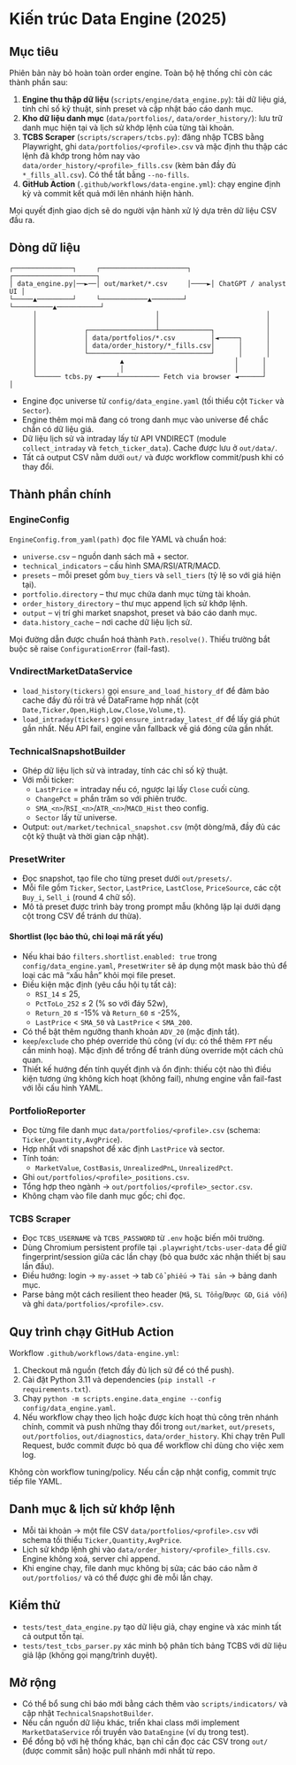 # Kiến trúc Data Engine (2025)

## Mục tiêu

Phiên bản này bỏ hoàn toàn order engine. Toàn bộ hệ thống chỉ còn các thành phần sau:

1. **Engine thu thập dữ liệu** (`scripts/engine/data_engine.py`): tải dữ liệu giá, tính chỉ số kỹ thuật, sinh preset và cập nhật báo cáo danh mục.
2. **Kho dữ liệu danh mục** (`data/portfolios/`, `data/order_history/`): lưu trữ danh mục hiện tại và lịch sử khớp lệnh của từng tài khoản.
3. **TCBS Scraper** (`scripts/scrapers/tcbs.py`): đăng nhập TCBS bằng Playwright, ghi `data/portfolios/<profile>.csv` và mặc định thu thập các lệnh đã khớp trong hôm nay vào `data/order_history/<profile>_fills.csv` (kèm bản đầy đủ `*_fills_all.csv`). Có thể tắt bằng `--no-fills`.
4. **GitHub Action** (`.github/workflows/data-engine.yml`): chạy engine định kỳ và commit kết quả mới lên nhánh hiện hành.

Mọi quyết định giao dịch sẽ do người vận hành xử lý dựa trên dữ liệu CSV đầu ra.

## Dòng dữ liệu

```
┌───────────────┐     ┌──────────────────────┐     ┌─────────────────────┐
│ data_engine.py│──►──│ out/market/*.csv     │────►│ ChatGPT / analyst UI │
└─────▲─────────┘     └────────────▲────────┘     └──────────▲───────────┘
      │                              │                           │
      │                              │                           │
      │            ┌─────────────────┴─────────────┐             │
      │            │ data/portfolios/*.csv         │◄─────┐      │
      │            │ data/order_history/*_fills.csv│      │      │
      │            └───────────────────────────────┘      │      │
      │                     ▲                            │      │
      │                     │                            │      │
      └────── tcbs.py ◄────┴────────── Fetch via browser ◄──────┘      │
```

- Engine đọc universe từ `config/data_engine.yaml` (tối thiểu cột `Ticker` và `Sector`).
- Engine thêm mọi mã đang có trong danh mục vào universe để chắc chắn có dữ liệu giá.
- Dữ liệu lịch sử và intraday lấy từ API VNDIRECT (module `collect_intraday` và `fetch_ticker_data`). Cache được lưu ở `out/data/`.
- Tất cả output CSV nằm dưới `out/` và được workflow commit/push khi có thay đổi.

## Thành phần chính

### EngineConfig

`EngineConfig.from_yaml(path)` đọc file YAML và chuẩn hoá:

- `universe.csv` – nguồn danh sách mã + sector.
- `technical_indicators` – cấu hình SMA/RSI/ATR/MACD.
- `presets` – mỗi preset gồm `buy_tiers` và `sell_tiers` (tỷ lệ so với giá hiện tại).
- `portfolio.directory` – thư mục chứa danh mục từng tài khoản.
- `order_history_directory` – thư mục append lịch sử khớp lệnh.
- `output` – vị trí ghi market snapshot, preset và báo cáo danh mục.
- `data.history_cache` – nơi cache dữ liệu lịch sử.

Mọi đường dẫn được chuẩn hoá thành `Path.resolve()`. Thiếu trường bắt buộc sẽ raise `ConfigurationError` (fail-fast).

### VndirectMarketDataService

- `load_history(tickers)` gọi `ensure_and_load_history_df` để đảm bảo cache đầy đủ rồi trả về DataFrame hợp nhất (cột `Date,Ticker,Open,High,Low,Close,Volume,t`).
- `load_intraday(tickers)` gọi `ensure_intraday_latest_df` để lấy giá phút gần nhất. Nếu API fail, engine vẫn fallback về giá đóng cửa gần nhất.

### TechnicalSnapshotBuilder

- Ghép dữ liệu lịch sử và intraday, tính các chỉ số kỹ thuật.
- Với mỗi ticker:
  - `LastPrice` = intraday nếu có, ngược lại lấy `Close` cuối cùng.
  - `ChangePct` = phần trăm so với phiên trước.
  - `SMA_<n>`/`RSI_<n>`/`ATR_<n>`/`MACD_Hist` theo config.
  - `Sector` lấy từ universe.
- Output: `out/market/technical_snapshot.csv` (một dòng/mã, đầy đủ các cột kỹ thuật và thời gian cập nhật).

### PresetWriter

- Đọc snapshot, tạo file cho từng preset dưới `out/presets/`.
- Mỗi file gồm `Ticker`, `Sector`, `LastPrice`, `LastClose`, `PriceSource`, các cột `Buy_i`, `Sell_i` (round 4 chữ số).
- Mô tả preset được trình bày trong prompt mẫu (không lặp lại dưới dạng cột trong CSV để tránh dư thừa).

#### Shortlist (lọc bảo thủ, chỉ loại mã rất yếu)

- Nếu khai báo `filters.shortlist.enabled: true` trong `config/data_engine.yaml`, `PresetWriter` sẽ áp dụng một mask bảo thủ để loại các mã “xấu hẳn” khỏi mọi file preset.
- Điều kiện mặc định (yêu cầu hội tụ tất cả):
  - `RSI_14` ≤ 25,
  - `PctToLo_252` ≤ 2 (% so với đáy 52w),
  - `Return_20` ≤ -15% và `Return_60` ≤ -25%,
  - `LastPrice` < `SMA_50` và `LastPrice` < `SMA_200`.
- Có thể bật thêm ngưỡng thanh khoản `ADV_20` (mặc định tắt).
- `keep`/`exclude` cho phép override thủ công (ví dụ: có thể thêm `FPT` nếu cần minh hoạ). Mặc định để trống để tránh dùng override một cách chủ quan.
- Thiết kế hướng đến tính quyết định và ổn định: thiếu cột nào thì điều kiện tương ứng không kích hoạt (không fail), nhưng engine vẫn fail-fast với lỗi cấu hình YAML.

### PortfolioReporter

- Đọc từng file danh mục `data/portfolios/<profile>.csv` (schema: `Ticker,Quantity,AvgPrice`).
- Hợp nhất với snapshot để xác định `LastPrice` và sector.
- Tính toán:
  - `MarketValue`, `CostBasis`, `UnrealizedPnL`, `UnrealizedPct`.
- Ghi `out/portfolios/<profile>_positions.csv`.
- Tổng hợp theo ngành -> `out/portfolios/<profile>_sector.csv`.
- Không chạm vào file danh mục gốc; chỉ đọc.

### TCBS Scraper

- Đọc `TCBS_USERNAME` và `TCBS_PASSWORD` từ `.env` hoặc biến môi trường.
- Dùng Chromium persistent profile tại `.playwright/tcbs-user-data` để giữ fingerprint/session giữa các lần chạy (bỏ qua bước xác nhận thiết bị sau lần đầu).
- Điều hướng: login -> `my-asset` -> tab `Cổ phiếu` -> `Tài sản` -> bảng danh mục.
- Parse bảng một cách resilient theo header (`Mã`, `SL Tổng`/`Được GD`, `Giá vốn`) và ghi `data/portfolios/<profile>.csv`.

## Quy trình chạy GitHub Action

Workflow `.github/workflows/data-engine.yml`:

1. Checkout mã nguồn (fetch đầy đủ lịch sử để có thể push).
2. Cài đặt Python 3.11 và dependencies (`pip install -r requirements.txt`).
3. Chạy `python -m scripts.engine.data_engine --config config/data_engine.yaml`.
4. Nếu workflow chạy theo lịch hoặc được kích hoạt thủ công trên nhánh chính, commit và push những thay đổi trong `out/market`, `out/presets`, `out/portfolios`, `out/diagnostics`, `data/order_history`. Khi chạy trên Pull Request, bước commit được bỏ qua để workflow chỉ dùng cho việc xem log.

Không còn workflow tuning/policy. Nếu cần cập nhật config, commit trực tiếp file YAML.

## Danh mục & lịch sử khớp lệnh

- Mỗi tài khoản → một file CSV `data/portfolios/<profile>.csv` với schema tối thiểu `Ticker,Quantity,AvgPrice`.
- Lịch sử khớp lệnh ghi vào `data/order_history/<profile>_fills.csv`. Engine không xoá, server chỉ append.
- Khi engine chạy, file danh mục không bị sửa; các báo cáo nằm ở `out/portfolios/` và có thể được ghi đè mỗi lần chạy.

## Kiểm thử

- `tests/test_data_engine.py` tạo dữ liệu giả, chạy engine và xác minh tất cả output tồn tại.
- `tests/test_tcbs_parser.py` xác minh bộ phân tích bảng TCBS với dữ liệu giả lập (không gọi mạng/trình duyệt).

## Mở rộng

- Có thể bổ sung chỉ báo mới bằng cách thêm vào `scripts/indicators/` và cập nhật `TechnicalSnapshotBuilder`.
- Nếu cần nguồn dữ liệu khác, triển khai class mới implement `MarketDataService` rồi truyền vào `DataEngine` (ví dụ trong test).
- Để đồng bộ với hệ thống khác, bạn chỉ cần đọc các CSV trong `out/` (được commit sẵn) hoặc pull nhánh mới nhất từ repo.
